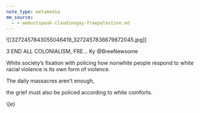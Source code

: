```yaml
---
note_type: metamedia
mm_source:
  - - wemustspeak-claudinegay-freepalestine.md
---
```


![[3272457843055046419_3272457836679872045.jpg]]

3 END ALL COLONIALISM, FRE...
Ky @BreeNewsome

White society’s fixation with policing
how nonwhite people respond to white
racial violence is its own form of
violence.

The daily massacres aren’t enough,

the grief must also be policed
according to white comforts.

\\[e}

